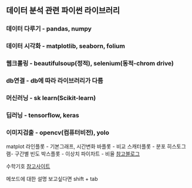 ## 데이터 분석 관련 파이썬 라이브러리
### 데이터 다루기 - pandas, numpy
### 데이터 시각화 - matplotlib, seaborn, folium
### 웹크롤링 - beautifulsoup(정적), selenium(동적-chrom drive)
### db연결 - db에 따라 라이브러리가 다름
### 머신러닝 - sk learn(Scikit-learn)
### 딥러닝 - tensorflow, keras
### 이미지검출 - opencv(컴퓨터비전), yolo

matplot
라인플롯 - 기본그래프, 시간변화 
바플롯 - 비교
스캐터플롯 - 분포
히스토그램- 구간별 빈도
박스플롯 - 이상치
파이차트 - 비율
[참고블로그](https://m.blog.naver.com/biz_data/221734663222)

수학기호 
[참고사이트](https://codetorial.net/matplotlib/mathematical_expressions.html)

메쏘드에 대한 설명 보고싶다면 shift + tab